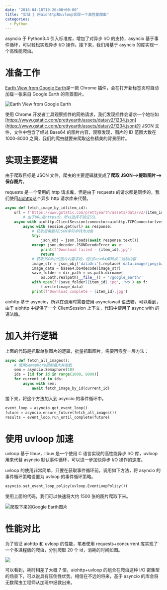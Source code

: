 ```yaml
---
date: "2018-04-10T19:26:00+00:00"
title: "实战 | 用aiohttp和uvloop实现一个高性能爬虫"
categories:
  - Python
---
```


asyncio 于 Python3.4 引入标准库，增加了对异步 I/O 的支持，asyncio 基于事件循环，可以轻松实现异步 I/O 操作。接下来，我们用基于 asyncio 的库实现一个高性能爬虫。

# 准备工作

[Earth View from Google Earth](https://chrome.google.com/webstore/detail/earth-view-from-google-ea/bhloflhklmhfpedakmangadcdofhnnoh)是一款 Chrome 插件，会在打开新标签页时自动加载一张来自 Google Earth 的背景图片。

![Earth View from Google Earth](/images/20180410_01.png)

使用 Chrome 开发者工具观察插件的网络请求，我们发现插件会请求一个地址如[https://www.gstatic.com/prettyearth/assets/data/v2/1234.json](https://www.gstatic.com/prettyearth/assets/data/v2/1234.json)的 JSON 文件，文件中包含了经过 Base64 的图片内容，观察发现，图片的 ID 范围大致在 1000-8000 之间，我们的爬虫就要来爬取这些精美的背景图片。

# 实现主要逻辑

由于爬取目标是 JSON 文件，爬虫的主要逻辑就变成了**爬取 JSON-->提取图片-->保存图片**。

requests 是一个常用的 http 请求库，但是由于 requests 的请求都是同步的，我们使用[aiohttp](https://aiohttp.readthedocs.io/en/stable/)这个异步 http 请求库来代替。

```python
async def fetch_image_by_id(item_id):
	url = f'https://www.gstatic.com/prettyearth/assets/data/v2/{item_id}.json'
        # 由于URL是https的，所以选择不验证SSL
	async with aiohttp.ClientSession(connector=aiohttp.TCPConnector(verify_ssl=False)) as session:
		async with session.get(url) as response:
            # 获取后需要将JSON字符串转为对象
			try:
				json_obj = json.loads(await response.text())
			except json.decoder.JSONDecodeError as e:
				print(f'Download failed - {item_id}.jpg')
				return
            # 获取JSON中的图片内容字段，经过Base64解码成二进制内容
			image_str = json_obj['dataUri'].replace('data:image/jpeg;base64,', '')
			image_data = base64.b64decode(image_str)
			save_folder = dir_path = os.path.dirname(
				os.path.realpath(__file__)) + '/google_earth/'
			with open(f'{save_folder}{item_id}.jpg', 'wb') as f:
				f.write(image_data)
			print(f'Download complete - {item_id}.jpg')
```

aiohttp 基于 asyncio，所以在调用时需要使用 async/await 语法糖，可以看到，由于 aiohttp 中提供了一个 ClientSession 上下文，代码中使用了 async with 的语法糖。

# 加入并行逻辑

上面的代码是抓取单张图片的逻辑，批量抓取图片，需要再嵌套一层方法：

```python
async def fetch_all_images():
    # 使用Semaphore限制最大并发数
	sem = asyncio.Semaphore(10)
	ids = [id for id in range(1000, 8000)]
	for current_id in ids:
		async with sem:
			await fetch_image_by_id(current_id)
```

接下来，将这个方法加入到 asyncio 的事件循环中。

```python
event_loop = asyncio.get_event_loop()
future = asyncio.ensure_future(fetch_all_images())
results = event_loop.run_until_complete(future)
```

# 使用 uvloop 加速

uvloop 基于 libuv，libuv 是一个使用 C 语言实现的高性能异步 I/O 库，uvloop 用来代替 asyncio 默认事件循环，可以进一步加快异步 I/O 操作的速度。

uvloop 的使用非常简单，只要在获取事件循环前，调用如下方法，将 asyncio 的事件循环策略设置为 uvloop 的事件循环策略。

```python
asyncio.set_event_loop_policy(uvloop.EventLoopPolicy())
```

使用上面的代码，我们可以快速将大约 1500 张的图片爬取下来。

![爬取下来的Google Earth图片](/images/20180410_02.png)

# 性能对比

为了验证 aiohttp 和 uvloop 的性能，笔者使用 requests+concurrent 库实现了一个多进程版的爬虫，分别爬取 20 个 id，消耗的时间如图。

![](/images/20180410_03.png)

可以看到，耗时相差了大概 7 倍，aiohttp+uvloop 的组合在爬虫这种 I/O 密集型的场景下，可以说具有压倒性优势。相信在不远的将来，基于 asyncio 的库会将无数爬虫工程师从加班中拯救出来。
